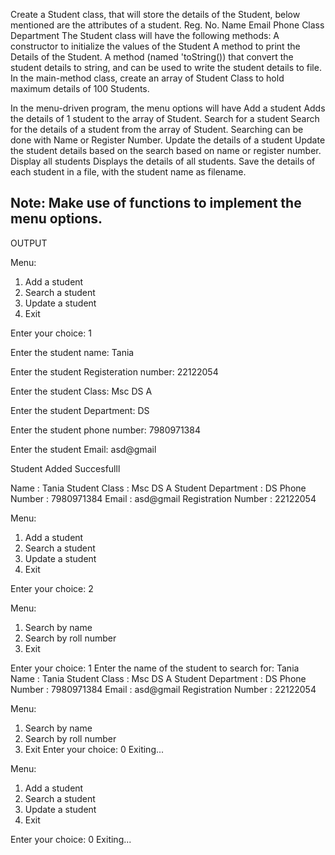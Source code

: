 Create a Student class, that will store the details of the Student, below mentioned are the attributes of a student.
Reg. No.
Name
Email
Phone
Class
Department
The Student class will have the following methods:
A constructor to initialize the values of the Student
A method to print the Details of the Student.
A method (named 'toString()) that convert the student details to string, and can be used to write the student details to file.
In the main-method class, create an array of Student Class to hold maximum details of 100 Students.

In the menu-driven program, the menu options will have
Add a student
Adds the details of 1 student to the array of Student.
Search for a student
Search for the details of a student from the array of Student.
Searching can be done with Name or Register Number.
Update the details of a student
Update the student details based on the search based on name or register number.
Display all students
Displays the details of all students.
Save the details of each student in a file, with the student name as filename.

Note: Make use of functions to implement the menu options.
----------------------------------------------------------------------------------------------------------------------------------------

OUTPUT


Menu:


1. Add a student
2. Search a student
3. Update a student
0. Exit


Enter your choice: 1


Enter the student name: Tania


Enter the student Registeration number: 22122054


Enter the student Class: Msc DS A


Enter the student Department: DS


Enter the student phone number: 7980971384


Enter the student Email: asd@gmail


Student Added Succesfulll


Name : Tania
Student Class : Msc DS A
Student Department : DS
Phone Number : 7980971384
Email : asd@gmail
Registration Number : 22122054


Menu:
1. Add a student
2. Search a student
3. Update a student
0. Exit


Enter your choice: 2



Menu:
1. Search by name
2. Search by roll number
0. Exit


Enter your choice: 1
Enter the name of the student to search for: Tania
Name : Tania
Student Class : Msc DS A
Student Department : DS
Phone Number : 7980971384
Email : asd@gmail
Registration Number : 22122054


Menu:
1. Search by name
2. Search by roll number
0. Exit
Enter your choice: 0
Exiting...


Menu:
1. Add a student
2. Search a student
3. Update a student
0. Exit


Enter your choice: 0
Exiting...
